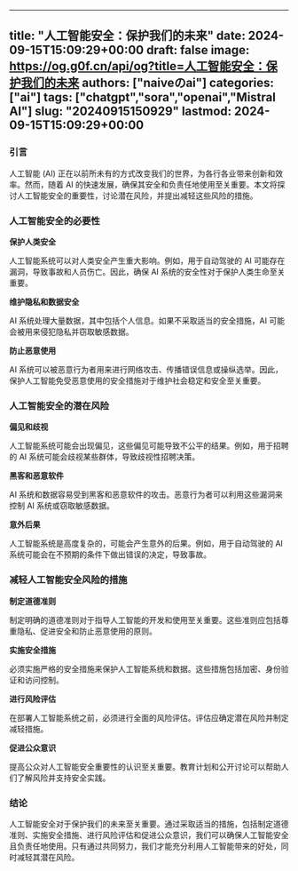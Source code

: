 
---
title: "人工智能安全：保护我们的未来"
date: 2024-09-15T15:09:29+00:00
draft: false
image: https://og.g0f.cn/api/og?title=人工智能安全：保护我们的未来
authors: ["naiveのai"]
categories: ["ai"]
tags: ["chatgpt","sora","openai","Mistral AI"]
slug: "20240915150929"
lastmod: 2024-09-15T15:09:29+00:00
---
### 引言

人工智能 (AI) 正在以前所未有的方式改变我们的世界，为各行各业带来创新和效率。然而，随着 AI 的快速发展，确保其安全和负责任地使用至关重要。本文将探讨人工智能安全的重要性，讨论潜在风险，并提出减轻这些风险的措施。

### 人工智能安全的必要性

**保护人类安全**

人工智能系统可以对人类安全产生重大影响。例如，用于自动驾驶的 AI 可能存在漏洞，导致事故和人员伤亡。因此，确保 AI 系统的安全性对于保护人类生命至关重要。

**维护隐私和数据安全**

AI 系统处理大量数据，其中包括个人信息。如果不采取适当的安全措施，AI 可能会被用来侵犯隐私并窃取敏感数据。

**防止恶意使用**

AI 系统可以被恶意行为者用来进行网络攻击、传播错误信息或操纵选举。因此，保护人工智能免受恶意使用的安全措施对于维护社会稳定和安全至关重要。

### 人工智能安全的潜在风险

**偏见和歧视**

人工智能系统可能会出现偏见，这些偏见可能导致不公平的结果。例如，用于招聘的 AI 系统可能会歧视某些群体，导致歧视性招聘决策。

**黑客和恶意软件**

AI 系统和数据容易受到黑客和恶意软件的攻击。恶意行为者可以利用这些漏洞来控制 AI 系统或窃取敏感数据。

**意外后果**

人工智能系统是高度复杂的，可能会产生意外的后果。例如，用于自动驾驶的 AI 系统可能会在不预期的条件下做出错误的决定，导致事故。

### 减轻人工智能安全风险的措施

**制定道德准则**

制定明确的道德准则对于指导人工智能的开发和使用至关重要。这些准则应包括尊重隐私、促进安全和防止恶意使用的原则。

**实施安全措施**

必须实施严格的安全措施来保护人工智能系统和数据。这些措施包括加密、身份验证和访问控制。

**进行风险评估**

在部署人工智能系统之前，必须进行全面的风险评估。评估应确定潜在风险并制定减轻措施。

**促进公众意识**

提高公众对人工智能安全重要性的认识至关重要。教育计划和公开讨论可以帮助人们了解风险并支持安全实践。

### 结论

人工智能安全对于保护我们的未来至关重要。通过采取适当的措施，包括制定道德准则、实施安全措施、进行风险评估和促进公众意识，我们可以确保人工智能安全且负责任地使用。只有通过共同努力，我们才能充分利用人工智能带来的好处，同时减轻其潜在风险。